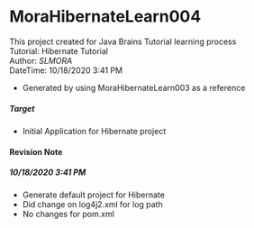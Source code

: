 # **MoraHibernateLearn004**
This project created for Java Brains Tutorial learning process   
Tutorial: Hibernate Tutorial  
Author: _SLMORA_  
DateTime: 10/18/2020 3:41 PM 
  
* Generated by using MoraHibernateLearn003 as a reference
##### Target
* Initial Application for Hibernate project

#### **Revision Note**
##### 10/18/2020 3:41 PM 
* Generate default project for Hibernate
* Did change on log4j2.xml for log path
* No changes for pom.xml



